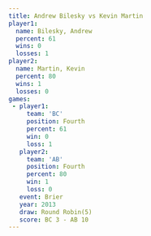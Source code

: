 ```yaml
---
title: Andrew Bilesky vs Kevin Martin
player1:               
  name: Bilesky, Andrew
  percent: 61          
  wins: 0              
  losses: 1            
player2:               
  name: Martin, Kevin  
  percent: 80          
  wins: 1              
  losses: 0            
games:
 - player1:          
     team: 'BC'      
     position: Fourth
     percent: 61     
     win: 0          
     loss: 1         
   player2:          
     team: 'AB'      
     position: Fourth
     percent: 80     
     win: 1          
     loss: 0         
   event: Brier        
   year: 2013          
   draw: Round Robin(5)
   score: BC 3 - AB 10 
---
```

